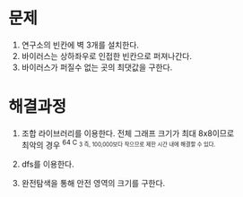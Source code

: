# 문제
1. 연구소의 빈칸에 벽 3개를 설치한다.
2. 바이러스는 상하좌우로 인접한 빈칸으로 퍼져나간다.
3. 바이러스가 퍼질수 없는 곳의 최댓값을 구한다.

# 해결과정
1. 조합 라이브러리를 이용한다. 전체 그래프 크기가 최대 8x8이므로  
   최악의 경우 <sup>64 C <sub>3 즉, 100,000보다 작으므로 제한 시간 내에 해결할 수 있다.
   
2. dfs를 이용한다.
3. 완전탐색을 통해 안전 영역의 크기를 구한다.
